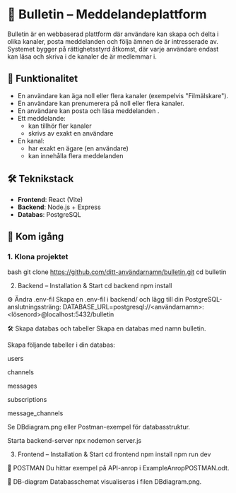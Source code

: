 # 📣 Bulletin – Meddelandeplattform

Bulletin är en webbaserad plattform där användare kan skapa och delta i olika kanaler, posta meddelanden och följa ämnen de är intresserade av. Systemet bygger på rättighetsstyrd åtkomst, där varje användare endast kan läsa och skriva i de kanaler de är medlemmar i.

## 🧩 Funktionalitet

- En användare kan äga noll eller flera kanaler (exempelvis "Filmälskare").
- En användare kan prenumerera på noll eller flera kanaler.
- En användare kan  posta och läsa meddelanden .
- Ett meddelande:
  - kan tillhör fler kanaler
  - skrivs av exakt en användare
- En kanal:
  - har exakt en ägare (en användare)
  - kan innehålla flera meddelanden

## 🛠️ Teknikstack

- **Frontend**: React (Vite)
- **Backend**: Node.js + Express
- **Databas**: PostgreSQL

## 🚀 Kom igång

### 1. Klona projektet

bash
git clone https://github.com/ditt-användarnamn/bulletin.git
cd bulletin

2. Backend – Installation & Start
cd backend
npm install

⚙️ Ändra .env-fil
Skapa en .env-fil i backend/ och lägg till din PostgreSQL-anslutningssträng:
DATABASE_URL=postgresql://<användarnamn>:<lösenord>@localhost:5432/bulletin


🛠️ Skapa databas och tabeller
Skapa en databas med namn bulletin.

Skapa följande tabeller i din databas:

users

channels

messages

subscriptions

message_channels

Se DBdiagram.png eller Postman-exempel för databasstruktur.


 Starta backend-server
npx nodemon server.js

3. Frontend – Installation & Start
cd frontend
npm install
npm run dev

📄 POSTMAN
Du hittar exempel på API-anrop i ExampleAnropPOSTMAN.odt.

📸 DB-diagram
Databasschemat visualiseras i filen DBdiagram.png.
